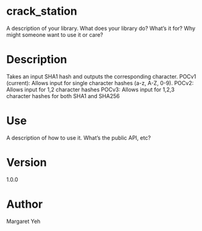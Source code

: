 # crack_station

A description of your library.  What does your library do?  What’s it for?  Why might someone want to use it or care?
# Description
Takes an input SHA1 hash and outputs the corresponding character.
POCv1 (current): Allows input for single character hashes (a-z, A-Z, 0-9).
POCv2: Allows input for 1,2 character hashes
POCv3: Allows input for 1,2,3 character hashes for both SHA1 and SHA256
# Use
A description of how to use it.  What’s the public API, etc?

# Version
1.0.0

# Author
Margaret Yeh

